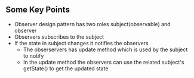 ## Some Key Points
- Observer design pattern has two roles subject(observable) and observer
- Observers subscribes to the subject
- If the state in subject changes it notifies the observers
    - The obserservers has update method which is used by the subject to notify
    - In the update method the observers can use the related subject's getState() to get the updated state